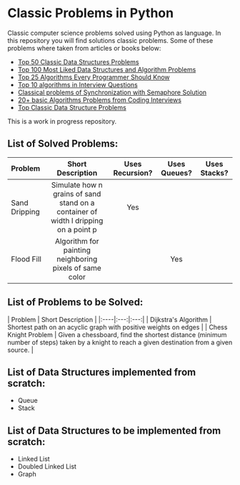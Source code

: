 # Classic Problems in Python
Classic computer science problems solved using Python as language.
In this repository you will find solutions classic problems. Some of these problems where taken from articles or books below:

* [Top 50 Classic Data Structures Problems](https://medium.com/techie-delight/top-50-classic-data-structures-problems-2a2f68ba924c)
* [Top 100 Most Liked Data Structures and Algorithm Problems](https://medium.com/techie-delight/top-100-most-liked-data-structures-and-algorithm-problems-29b8fc347db0)
* [Top 25 Algorithms Every Programmer Should Know](https://www.techiedelight.com/top-25-algorithms-every-programmer-should-know/)
* [Top 10 algorithms in Interview Questions](https://www.geeksforgeeks.org/top-10-algorithms-in-interview-questions/)
* [Classical problems of Synchronization with Semaphore Solution](https://www.geeksforgeeks.org/classical-problems-of-synchronization-with-semaphore-solution/)
* [20+ basic Algorithms Problems from Coding Interviews](https://dev.to/javinpaul/20-basic-algorithms-problems-from-coding-interviews-4o76)
* [Top Classic Data Structure Problems](https://codeforces.com/blog/entry/79755)

This is a work in progress repository.

## List of Solved Problems:

| Problem | Short Description | Uses Recursion? | Uses Queues? | Uses Stacks? | 
|:----|:---:|:---:|:---:|:---:|
| Sand Dripping | Simulate how n grains of sand stand on a container of width l dripping on a point p | Yes | | |
| Flood Fill | Algorithm for painting neighboring pixels of same color | | Yes | |

## List of Problems to be Solved:

| Problem | Short Description | 
|:----|:---:|:---:|
| Dijkstra's Algorithm | Shortest path on an acyclic graph with positive weights on edges |
| Chess Knight Problem | Given a chessboard, find the shortest distance (minimum number of steps) taken by a knight to reach a given destination from a given source. |

## List of Data Structures implemented from scratch:

* Queue
* Stack

## List of Data Structures to be implemented from scratch:

* Linked List
* Doubled Linked List
* Graph
